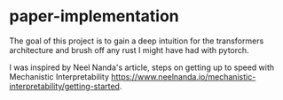 # paper-implementation


The goal of this project is to gain a deep intuition for the transformers architecture and brush off any rust I might have had with pytorch.

I was inspired by Neel Nanda's article, steps on getting up to speed with Mechanistic Interpretability https://www.neelnanda.io/mechanistic-interpretability/getting-started.
